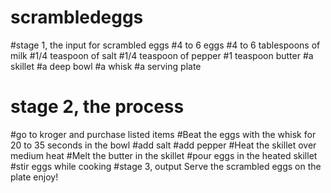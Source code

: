 # scrambledeggs
#stage 1, the input for scrambled eggs
#4 to 6 eggs
#4 to 6 tablespoons of milk 
#1/4 teaspoon of salt 
#1/4 teaspoon of pepper
#1 teaspoon butter
#a skillet
#a deep bowl
#a whisk
#a serving plate
# stage 2, the process
#go to kroger and purchase listed items
#Beat the eggs with the whisk for 20 to 35 seconds in the bowl
#add salt
#add pepper
#Heat the skillet over medium heat 
#Melt the butter in the skillet
#pour eggs in the heated skillet
#stir eggs while cooking
#stage 3, output
Serve the scrambled eggs on the plate
enjoy!
